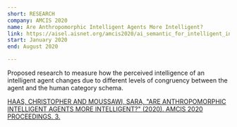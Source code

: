 ```yaml
---
short: RESEARCH
company: AMCIS 2020
name: Are Anthropomorphic Intelligent Agents More Intelligent?
link: https://aisel.aisnet.org/amcis2020/ai_semantic_for_intelligent_info_systems/ai_semantic_for_intelligent_info_systems/3/
start: January 2020
end: August 2020

---
```


Proposed research to measure how the perceived intelligence of an intelligent agent changes due to different levels of congruency between the agent and the human category schema.

[HAAS, CHRISTOPHER AND MOUSSAWI, SARA, "ARE ANTHROPOMORPHIC INTELLIGENT AGENTS MORE INTELLIGENT?" (2020). AMCIS 2020 PROCEEDINGS. 3.]("https://aisel.aisnet.org/amcis2020/ai_semantic_for_intelligent_info_systems/ai_semantic_for_intelligent_info_systems/3/")